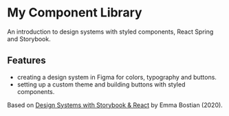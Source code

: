 # My Component Library

An introduction to design systems with styled components, React Spring and Storybook.

## Features

- creating a design system in Figma for colors, typography and buttons.
- setting up a custom theme and building buttons with styled components.

Based on [Design Systems with Storybook & React](https://frontendmasters.com/workshops/design-systems-storybook/) by
Emma Bostian (2020).
